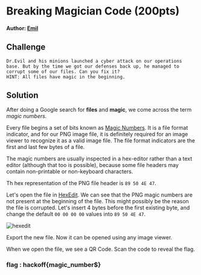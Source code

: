 # Breaking Magician Code (200pts)
#### Author: [Emil](https://github.com/TheSkullCrushr)
## Challenge
`
Dr.Evil and his minions launched a cyber attack on our operations base. But by the time we got our defenses back up, he managed to corrupt some of our files. Can you fix it?
`  
`
HINT: All files have magic in the beginning.
`
## Solution
After  doing a Google search for **files** and **magic**, we come across the term *magic numbers.*

Every file begins a set of bits known as [Magic Numbers](https://en.wikipedia.org/wiki/File_format#Magic_number). It is a file format indicator, and for our PNG image file, it is definitely required for an image viewer to recognize it as a valid image file. The file format indicators are the first and last few bytes of a file.

The magic numbers are usually inspected in a hex-editor rather than a text editor (although that too is possible), because some file headers may contain non-printable or non-keyboard characters.

Th hex representation of the PNG file header is `89 50 4E 47`.

Let's open the file in [HexEdit](https://hexed.it/). We can see that the PNG magic numbers are not present at the beginning of the file. This might possibly be the reason the file is corrupted. Let's insert 4 bytes before the first existing byte, and change the default `00 00 00 00` values into `89 50 4E 47`.

![hexedit](https://github.com/TheSkullCrushr/HackOff-CTF/raw/master/Breaking_The_Magicians_Code/Screenshots/hexedit.png)

Export the new file. Now it can be opened using any image viewer.

When we open the file, we see a QR Code. Scan the code to reveal the flag.
### flag : hackoff{magic_number$}
